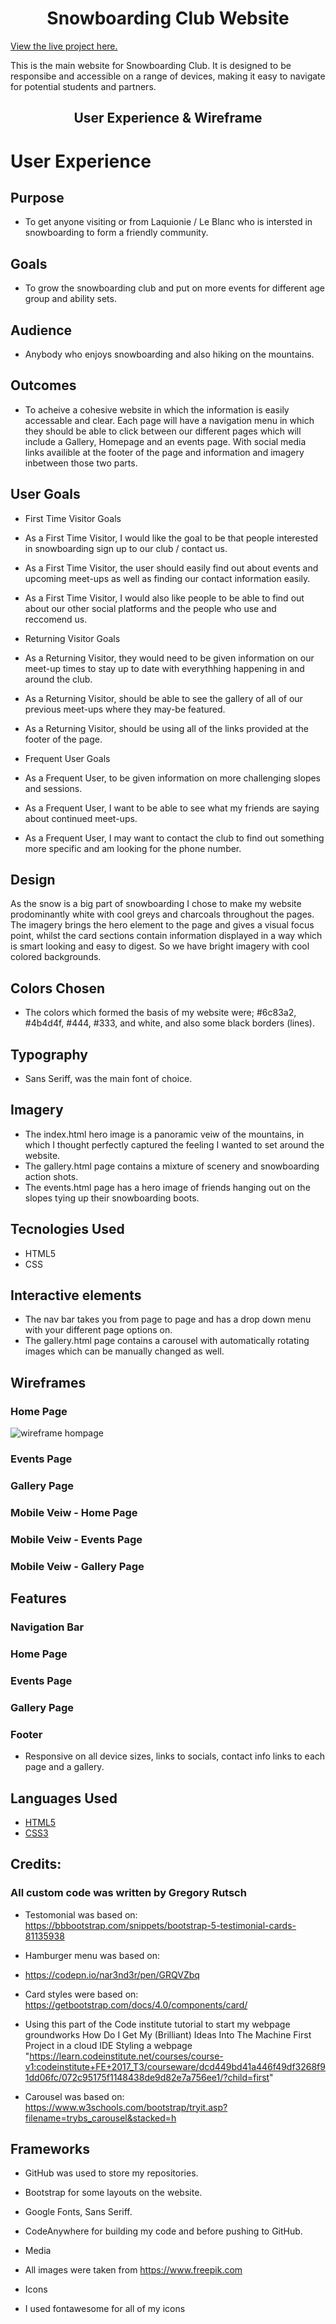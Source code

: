 <h1 align="center">Snowboarding Club Website</h1>

[View the live project here.](https://grgryrtsch.github.io/snowboarding-club/)

This is the main website for Snowboarding Club. It is designed to be responsibe and accessible on a range of devices, making it easy to navigate for potential students and partners.

<h2 align="center">User Experience & Wireframe</h2>

# User Experience

## Purpose

- To get anyone visiting or from Laquionie / Le Blanc who is intersted in snowboarding to form a friendly community.

## Goals

- To grow the snowboarding club and put on more events for different age group and ability sets.

## Audience

- Anybody who enjoys snowboarding and also hiking on the mountains.

## Outcomes

- To acheive a cohesive website in which the information is easily accessable and clear. Each page will have a navigation menu in which they should be able to
  click between our different pages which will include a Gallery, Homepage and an events page. With social media links availible at the footer of the page and information and imagery inbetween those two parts.

## User Goals

- First Time Visitor Goals
- As a First Time Visitor, I would like the goal to be that people interested in snowboarding sign up to our club / contact us.
- As a First Time Visitor, the user should easily find out about events and upcoming meet-ups as well as finding our contact information easily.
- As a First Time Visitor, I would also like people to be able to find out about our other social platforms and the people who use and reccomend us.

- Returning Visitor Goals
- As a Returning Visitor, they would need to be given information on our meet-up times to stay up to date with everythhing happening in and around the club.
- As a Returning Visitor, should be able to see the gallery of all of our previous meet-ups where they may-be featured.
- As a Returning Visitor, should be using all of the links provided at the footer of the page.

- Frequent User Goals
- As a Frequent User, to be given information on more challenging slopes and sessions.
- As a Frequent User, I want to be able to see what my friends are saying about continued meet-ups.
- As a Frequent User, I may want to contact the club to find out something more specific and am looking for the phone number.

## Design

As the snow is a big part of snowboarding I chose to make my website prodominantly white with cool greys and charcoals throughout the pages. The imagery brings the hero element to the page and gives a visual focus point, whilst the card sections contain information displayed in a way which is smart looking and easy to digest. So we have bright imagery with cool colored backgrounds.

## Colors Chosen

- The colors which formed the basis of my website were; #6c83a2, #4b4d4f, #444, #333, and white, and also some black borders (lines).

## Typography

- Sans Seriff, was the main font of choice.

## Imagery

- The index.html hero image is a panoramic veiw of the mountains, in which I thought perfectly captured the feeling I wanted to set around the website.
- The gallery.html page contains a mixture of scenery and snowboarding action shots.
- The events.html page has a hero image of friends hanging out on the slopes tying up their snowboarding boots.

## Tecnologies Used

- HTML5
- CSS

## Interactive elements

- The nav bar takes you from page to page and has a drop down menu with your different page options on.
- The gallery.html page contains a carousel with automatically rotating images which can be manually changed as well.

## Wireframes

### Home Page
![wireframe hompage](https://github.com/GrgryRtsch/snowboarding-club/assets/127130382/5b90a203-a4cd-46f7-baa5-0449216ee6cd)

### Events Page

### Gallery Page

### Mobile Veiw - Home Page

### Mobile Veiw - Events Page

### Mobile Veiw - Gallery Page

## Features

### Navigation Bar

### Home Page

### Events Page

### Gallery Page

### Footer

- Responsive on all device sizes, links to socials, contact info links to each page and a gallery.

## Languages Used

- [HTML5](https://en.wikipedia.org/wiki/HTML5)
- [CSS3](https://en.wikipedia.org/wiki/Cascading_Style_Sheets)

## Credits:

### All custom code was written by Gregory Rutsch

- Testomonial was based on:
  https://bbbootstrap.com/snippets/bootstrap-5-testimonial-cards-81135938

- Hamburger menu was based on:
- https://codepn.io/nar3nd3r/pen/GRQVZbq

- Card styles were based on:
  https://getbootstrap.com/docs/4.0/components/card/

- Using this part of the Code institute tutorial to start my webpage groundworks
  How Do I Get My (Brilliant) Ideas Into The Machine First Project in a cloud IDE Styling a webpage
  "https://learn.codeinstitute.net/courses/course-v1:codeinstitute+FE+2017_T3/courseware/dcd449bd41a446f49df3268f91dd06fc/072c95175f1148438de9d82e7a756ee1/?child=first"

- Carousel was based on:
  https://www.w3schools.com/bootstrap/tryit.asp?filename=trybs_carousel&stacked=h

## Frameworks

- GitHub was used to store my repositories.
- Bootstrap for some layouts on the website.
- Google Fonts, Sans Seriff.
- CodeAnywhere for building my code and before pushing to GitHub.

- Media
- All images were taken from https://www.freepik.com

- Icons
- I used fontawesome for all of my icons <a href="https://fontawesome.com/"></a>
